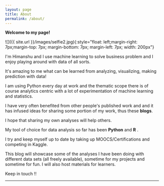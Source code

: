 ```yaml
---
layout: page
title: About
permalink: /about/
---
```


**Welcome to my page!**

![]({{ site.url }}/images/selfie2.jpg){:style="float: left;margin-right: 7px;margin-top: 7px; margin-bottom: 7px; margin-left: 7px; width: 200px"}

I'm Himanshu and I use machine learning to solve business problem and I enjoy playing around with data of all sorts. 

It's amazing to me what can be learned from analyzing, visualizing, making prediction with data!

I am using Python every day at work and the thematic scope there is of course analytics centric with a lot of experimentation of machine learning and statistics. 

I have very often benefited from other people's published work and and it has infused ideas for sharing some portion of my  work, thus these **blogs**. 

I hope that sharing my own analyses will help others. 

My tool of choice for data analysis so far has been  **Python** and **R** .

I try and keep myself up to date by taking up MOOCS/Certifications and competing in Kaggle.

This blog will showcase some of the analyses I have been doing with different data sets (all freely available), sometime for my projects and sometime for fun. I will also host materials for learners.

Keep in touch !!

---

